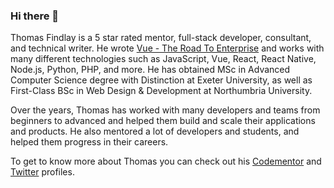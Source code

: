 ### Hi there 👋

Thomas Findlay is a 5 star rated mentor, full-stack developer, consultant, and technical writer. He wrote [Vue - The Road To Enterprise](https://theroadtoenterprise.com/) and works with many different technologies such as JavaScript, Vue, React, React Native, Node.js, Python, PHP, and more. He has obtained MSc in Advanced Computer Science degree with Distinction at Exeter University, as well as First-Class BSc in Web Design & Development at Northumbria University.

Over the years, Thomas has worked with many developers and teams from beginners to advanced and helped them build and scale their applications and products. He also mentored a lot of developers and students, and helped them progress in their careers.

To get to know more about Thomas you can check out his [Codementor](https://www.codementor.io/@thomas478) and [Twitter](https://twitter.com/thomasfindlay94) profiles.

<!--
**ThomasFindlay/thomasfindlay** is a ✨ _special_ ✨ repository because its `README.md` (this file) appears on your GitHub profile.

Here are some ideas to get you started:

- 🔭 I’m currently working on ...
- 🌱 I’m currently learning ...
- 👯 I’m looking to collaborate on ...
- 🤔 I’m looking for help with ...
- 💬 Ask me about ...
- 📫 How to reach me: ...
- 😄 Pronouns: ...
- ⚡ Fun fact: ...
-->
